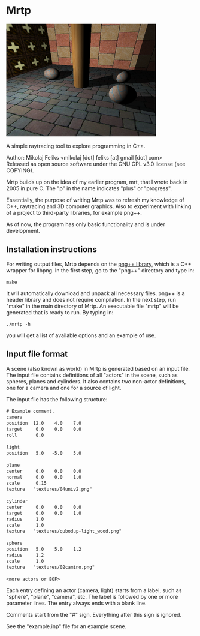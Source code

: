 # Mrtp
<img src="./sample.png" alt="Sample image" width="400" />


A simple raytracing tool to explore programming in C++.

Author: Mikolaj Feliks <mikolaj [dot] feliks [at] gmail [dot] com><br>
Released as open source software under the GNU GPL v3.0 license (see COPYING).

Mrtp builds up on the idea of my earlier program, mrt, 
that I wrote back in 2005 in pure C. The "p" in the name indicates 
"plus" or "progress".

Essentially, the purpose of writing Mrtp was to refresh my knowledge 
of C++, raytracing and 3D computer graphics. Also to experiment with 
linking of a project to third-party libraries, for example png++.

As of now, the program has only basic functionality and is under
development.


## Installation instructions

For writing output files, Mrtp depends on the 
[png++ library](http://www.nongnu.org/pngpp/), which is a C++ wrapper 
for libpng. In the first step, go to the "png++" directory and type in:

```
make
```

It will automatically download and unpack all necessary files. png++ 
is a header library and does not require compilation. In the next
step, run "make" in the main directory of Mrtp. An executable 
file "mrtp" will be generated that is ready to run. By typing in:

```
./mrtp -h
```

you will get a list of available options and an example of use.


## Input file format

A scene (also known as world) in Mrtp is generated based on an input
file. The input file contains definitions of all "actors" in the scene, 
such as spheres, planes and cylinders. It also contains two non-actor 
definitions, one for a camera and one for a source of light.

The input file has the following structure:

```
# Example comment.
camera
position  12.0    4.0    7.0
target     0.0    0.0    0.0
roll       0.0

light
position   5.0   -5.0    5.0

plane
center     0.0    0.0    0.0
normal     0.0    0.0    1.0
scale      0.15
texture   "textures/04univ2.png"

cylinder
center     0.0    0.0    0.0
target     0.0    0.0    1.0
radius     1.0
scale      1.0
texture   "textures/qubodup-light_wood.png"

sphere
position   5.0    5.0    1.2
radius     1.2
scale      1.0
texture   "textures/02camino.png"

<more actors or EOF>
```

Each entry defining an actor (camera, light) starts from a label,
such as "sphere", "plane", "camera", etc. The label is followed by 
one or more parameter lines. The entry always ends with 
a blank line.

Comments start from the "#" sign. Everything after this sign 
is ignored.

See the "example.inp" file for an example scene.
